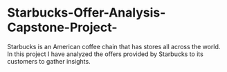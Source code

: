 # Starbucks-Offer-Analysis-Capstone-Project-
Starbucks is an American coffee chain that has stores all across the world. In this project I have analyzed the offers provided by Starbucks to its customers to gather insights.
